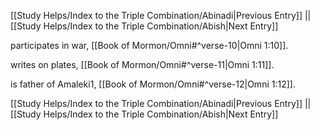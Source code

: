 [[Study Helps/Index to the Triple Combination/Abinadi|Previous Entry]]  ||  [[Study Helps/Index to the Triple Combination/Abish|Next Entry]]

 participates in war, [[Book of Mormon/Omni#^verse-10|Omni 1:10]].

 writes on plates, [[Book of Mormon/Omni#^verse-11|Omni 1:11]].

 is father of Amaleki1, [[Book of Mormon/Omni#^verse-12|Omni 1:12]].

[[Study Helps/Index to the Triple Combination/Abinadi|Previous Entry]]  ||  [[Study Helps/Index to the Triple Combination/Abish|Next Entry]]